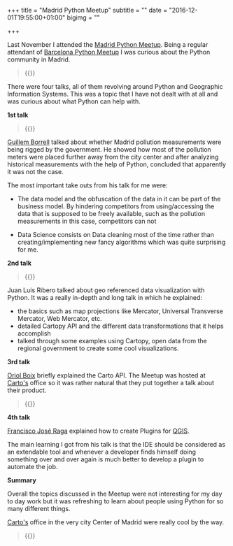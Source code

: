 +++
title = "Madrid Python Meetup"
subtitle = ""
date = "2016-12-01T19:55:00+01:00"
bigimg = ""

+++

Last November I attended the [Madrid Python Meetup](https://www.meetup.com/Madrid-Python-Meetup/events/235214434/). Being a regular attendant of [Barcelona Python Meetup](https://www.meetup.com/python-185/) I was curious about the Python community in Madrid.
<!--more-->

<blockquote class="twitter-tweet tw-align-center">{{<tweet 804019613868716032>}}</blockquote>

There were four talks, all of them revolving around Python and Geographic Information Systems. This was a topic that I have not dealt with at all and was curious about what Python can help with.

**1st talk**

<blockquote class="twitter-tweet tw-align-center">{{<tweet 804023120478830594>}}</blockquote>

[Guillem Borrell](https://twitter.com/guillemborrell) talked about whether Madrid pollution measurements were being rigged by the government. He showed how most of the pollution meters were placed further away from the city center and after analyzing historical measurements with the help of Python, concluded that apparently it was not the case.

The most important take outs from his talk for me were:

- The data model and the obfuscation of the data in it can be part of the business model. By hindering competitors from using/accessing the data that is supposed to be freely available, such as the pollution measurements in this case, competitors can not

- Data Science consists on Data cleaning most of the time rather than creating/implementing new fancy algorithms which was quite surprising for me.

**2nd talk**

<blockquote class="twitter-tweet tw-align-center">{{<tweet 804026521698582528>}}</blockquote>

Juan Luis Ribero talked about geo referenced data visualization with Python. It was a really in-depth and long talk in which he explained:

- the basics such as map projections like Mercator, Universal Transverse Mercator, Web Mercator, etc.
- detailed Cartopy API and the different data transformations that it helps accomplish
- talked through some examples using Cartopy, open data from the regional government to create some cool visualizations.

**3rd talk**

[Oriol Boix](https://twitter.com/oriolbx) briefly explained the Carto API. The Meetup was hosted at [Carto's](https://carto.com/) office so it was rather natural that they put together a talk about their product.


<blockquote class="twitter-tweet tw-align-center">{{<tweet 804034266468352000>}}</blockquote>

**4th talk**

[Francisco José Raga](https://twitter.com/fran_raga) explained how to create Plugins for [QGIS](http://qgis.org/en/site/).

The main learning I got from his talk is that the IDE should be considered as an extendable tool and whenever a developer finds himself doing something over and over again is much better to develop a plugin to automate the job.

**Summary**

Overall the topics discussed in the Meetup were not interesting for my day to day work but it was refreshing to learn about people using Python for so many different things.

[Carto's](https://carto.com/) office in the very city Center of Madrid were really cool by the way.

<blockquote class="twitter-tweet tw-align-center">{{<tweet 804043732165206016>}}</blockquote>
